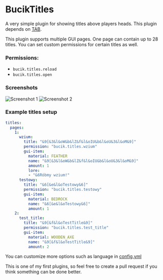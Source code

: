 # BucikTitles

A very simple plugin for showing titles above players heads.
This plugin depends on [TAB](https://github.com/NEZNAMY/TAB).

This plugin supports multiple GUI pages. One page can contain up to 28 titles.
You can set custom permissions for certain titles as well.

### Permissions:
- `bucik.titles.reload`
- `bucik.titles.open`

### Screenshots
![Screenshot 1](https://i.imgur.com/tJ3vFps.png)
![Screenshot 2](https://i.imgur.com/98AMdNY.png)

### Example titles setup
```yaml
titles:
  pages:
    1:
      wzium:
        title: "&9[&3&l&oW&b&lZ&f&l&oIU&b&l&oU&3&l&oM&9]"
        permission: "bucik.titles.wzium"
        gui-item:
          material: FEATHER
          name: "&9[&3&l&oW&b&lZ&f&l&oIU&b&l&oU&3&l&oM&9]"
          amount: 1
          lore:
          - "&6Róbmy wzium!"
      testowy:
        title: "&6[&e&l&oTestowy&6]"
        permission: "bucik.titles.testowy"
        gui-item:
          material: BEDROCK
          name: "&6[&e&l&oTestowy&6]"
          amount: 1
    2:
      test_title:
        title: "&9[&f&l&oTestTitle&9]"
        permission: "bucik.titles.test_title"
        gui-item:
          material: WOODEN_AXE
          name: "&9[&f&l&oTestTitle&9]"
          amount: 2
```
You can customize more options such as language in [config.yml](src/main/resources/config.yml)

This is one of my first plugins, so feel free to create a pull request if you think something can be done better.